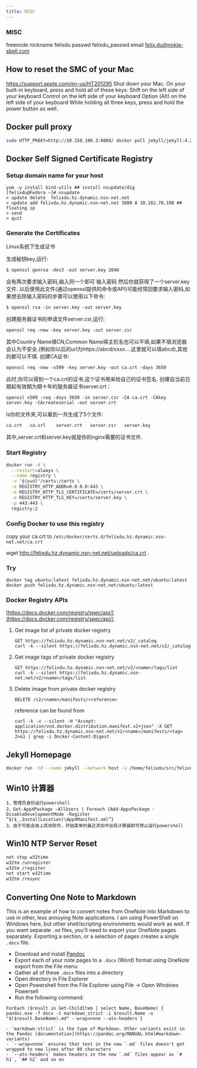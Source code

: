 ```yaml
---
title: MISC
---
```


### MISC

freenode nickname felixdu passwd felixdu_passwd email felix.du@nokia-sbell.com

## How to reset the SMC of your Mac
https://support.apple.com/en-us/HT201295
Shut down your Mac.
On your built-in keyboard, press and hold all of these keys:
Shift  on the left side of your keyboard
Control  on the left side of your keyboard
Option (Alt)  on the left side of your keyboard
While holding all three keys, press and hold the power button as well.

## Docker pull proxy
```sh
sudo HTTP_PROXY=http://10.158.100.3:8080/ docker pull jekyll/jekyll:4.2.0
```

## Docker Self Signed Certificate Registry
### Setup domain name for your host
```
yum -y install bind-utils ## install nsupdate/dig
[felixdu@Fedora ~]# nsupdate
> update delete  felixdu.hz.dynamic.nsn-net.net
> update add felixdu.hz.dynamic.nsn-net.net 3600 A 10.182.70.198 ## floating ip
> send
> quit
```
### Generate the Certificates
Linux系统下生成证书

生成秘钥key,运行:
```
$ openssl genrsa -des3 -out server.key 2048
```
会有两次要求输入密码,输入同一个即可
输入密码
然后你就获得了一个server.key文件.
以后使用此文件(通过openssl提供的命令或API)可能经常回要求输入密码,如果想去除输入密码的步骤可以使用以下命令:
```
$ openssl rsa -in server.key -out server.key
```
创建服务器证书的申请文件server.csr,运行:
```
openssl req -new -key server.key -out server.csr
```
其中Country Name填CN,Common Name填主机名也可以不填,如果不填浏览器会认为不安全.(例如你以后的url为https://abcd/xxxx….这里就可以填abcd),其他的都可以不填.
创建CA证书:
```
openssl req -new -x509 -key server.key -out ca.crt -days 3650
```
此时,你可以得到一个ca.crt的证书,这个证书用来给自己的证书签名.
创建自当前日期起有效期为期十年的服务器证书server.crt：
```
openssl x509 -req -days 3650 -in server.csr -CA ca.crt -CAkey server.key -CAcreateserial -out server.crt
```
ls你的文件夹,可以看到一共生成了5个文件:
```
ca.crt   ca.srl    server.crt   server.csr   server.key
```
其中,server.crt和server.key就是你的nginx需要的证书文件.

### Start Registry
```sh
docker run -d \
  --restart=always \
  --name registry \
  -v "$(pwd)"/certs:/certs \
  -e REGISTRY_HTTP_ADDR=0.0.0.0:443 \
  -e REGISTRY_HTTP_TLS_CERTIFICATE=/certs/server.crt \
  -e REGISTRY_HTTP_TLS_KEY=/certs/server.key \
  -p 443:443 \
  registry:2
```

### Config Docker to use this registry
copy your ca.crt to `/etc/docker/certs.d/felixdu.hz.dynamic.nsn-net.net/ca.crt`

wget http://felixdu.hz.dynamic.nsn-net.net/uploads/ca.crt .

### Try
```
docker tag ubuntu:latest felixdu.hz.dynamic.nsn-net.net/ubuntu:latest
docker push felixdu.hz.dynamic.nsn-net.net/ubuntu:latest
```

### Docker Registry APIs
[https://docs.docker.com/registry/spec/api/](https://docs.docker.com/registry/spec/api/)

1. Get image list of private docker registry
   ```
   GET https://felixdu.hz.dynamic.nsn-net.net/v2/_catalog
   curl -k --silent https://felixdu.hz.dynamic.nsn-net.net/v2/_catalog
   ```

2. Get image tags of private docker registry
   ```
   GET https://felixdu.hz.dynamic.nsn-net.net/v2/<name>/tags/list
   curl -k --silent https://felixdu.hz.dynamic.nsn-net.net/v2/<name>/tags/list
   ```

3. Delete image from private docker registry
   ```
   DELETE /v2/<name>/manifests/<reference>
   ```

   reference can be found from
   ```
   curl -k -v --silent -H "Accept: application/vnd.docker.distribution.manifest.v2+json" -X GET https://felixdu.hz.dynamic.nsn-net.net/v2/<name>/manifests/<tag> 2>&1 | grep -i Docker-Content-Digest
   ```

## Jekyll Homepage
```sh
docker run -td --name jekyll --network host -v /home/felixdu/src/felixdu-wiki/:/wiki -v /srv/www/felixdu-wiki:/srv/www felixdu.hz.dynamic.nsn-net.net/jekyll:latest bash
```

## Win10 计算器
```
1、管理员身份运行powershell
2、Get-AppXPackage -AllUsers | Foreach {Add-AppxPackage -DisableDevelopmentMode -Register “$($_.InstallLocation)\AppXManifest.xml”}
3、由于可能会装上其他软件，开始菜单的最近添加中出现计算器即可停止运行powershell
```

## Win10 NTP Server Reset
```sh
net stop w32time
w32tm /unregister
w32tm /register
net start w32time
w32tm /resync
```

## Converting One Note to Markdown
This is an example of how to convert notes from OneNote into Markdown to use in other, less annoying Note applications. I am using PowerShell on Windows here, but other shell/scripting environments would work as well. If you want separate `.md` files, you'll need to export your OneNote pages separately. Exporting a section, or a selection of pages creates a single `.docx` file. 

- Download and install [Pandoc](https://pandoc.org/)
- Export each of your note pages to a `.docx` (Word) format using OneNote export from the File menu
- Gather all of these `.docx` files into a directory
- Open directory in File Explorer
- Open Powershell from the File Explorer using File -> Open Windows Powersell
- Run the following command:

```
ForEach ($result in Get-ChildItem | select Name, BaseName) { pandoc.exe -f docx -t markdown_strict -i $result.Name -o "$($result.BaseName).md" --wrap=none --atx-headers }

- `markdown-strict` is the type of Markdown. Other variants exist in the Pandoc [documentation](https://pandoc.org/MANUAL.html#markdown-variants)
- `--wrap=none` ensures that text in the new `.md` files doesn't get wrapped to new lines after 80 characters
- `--atx-headers` makes headers in the new `.md` files appear as `# h1`, `## h2` and so on
```
